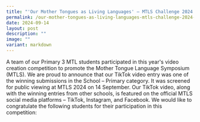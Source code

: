 ```yaml
---
title: "'Our Mother Tongues as Living Languages' – MTLS Challenge 2024 Competition"
permalink: /our-mother-tongues-as-living-languages-mtls-challenge-2024-competition/
date: 2024-09-14
layout: post
description: ""
image: ""
variant: markdown
---
```

A team of our Primary 3 MTL students participated in this year's video creation competition to promote the Mother Tongue Language Symposium (MTLS). We are proud to announce that our TikTok video entry was one of the winning submissions in the School – Primary category. It was screened for public viewing at MTLS 2024 on 14 September. Our TikTok video, along with the winning entries from other schools, is featured on the official MTLS social media platforms – TikTok, Instagram, and Facebook. We would like to congratulate the following students for their participation in this competition:

